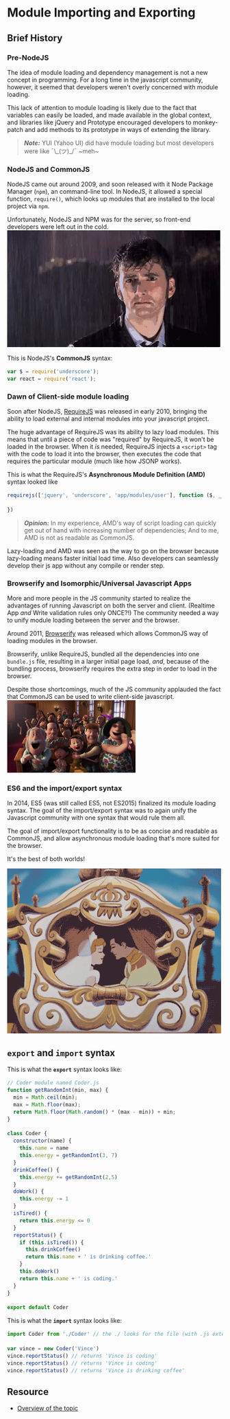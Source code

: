 # Module Importing and Exporting

## Brief History

### Pre-NodeJS
The idea of module loading and dependency management is not a new concept in programming.  For a long time in the javascript community, however, it seemed that developers weren't overly concerned with module loading.  

This lack of attention to module loading is likely due to the fact that variables can easily be loaded, and made available in the global context, and libraries like jQuery and Prototype encouraged developers to monkey-patch and add methods to its prototype in ways of extending the library.  

> _**Note:**_ YUI (Yahoo UI) did have module loading but most developers were like  ¯\\\_(ツ)\_/¯ ~meh~

### NodeJS and CommonJS

NodeJS came out around 2009, and soon released with it Node Package Manager (`npm`), an command-line tool.  In NodeJS, it allowed a special function, `require()`, which looks up modules that are installed to the local project via `npm`.  

Unfortunately, NodeJS and NPM was for the server, so front-end developers were left out in the cold.
![sad](../assets/sad.gif)

This is NodeJS's **CommonJS** syntax:
```js
var $ = require('underscore');
var react = require('react');
```

### Dawn of Client-side module loading

Soon after NodeJS, [RequireJS](http://requirejs.org/) was released in early 2010, bringing the ability to load external and internal modules into your javascript project.

The huge advantage of RequireJS was its ability to lazy load modules.  This means that until a piece of code was "required" by RequireJS, it won't be loaded in the browser.  When it *is* needed, RequireJS injects a `<script>` tag with the code to load it into the browser, then executes the code that requires the particular module (much like how JSONP works).

This is what the RequireJS's **Asynchronous Module Definition (AMD)** syntax looked like
```js
requirejs(['jquery', 'underscore', 'app/modules/user'], function ($, _, user) {
  
})
```
> _**Opinion:**_ In my experience, AMD's way of script loading can quickly get out of hand with increasing number of dependencies; And to me, AMD is not as readable as CommonJS.  

Lazy-loading and AMD was seen as the way to go on the browser because lazy-loading means faster initial load time.  Also developers can seamlessly develop their js app without any compile or render step.

### Browserify and Isomorphic/Universal Javascript Apps

More and more people in the JS community started to realize the advantages of running Javascript on both the server and client.  (Realtime App *and* Write validation rules only ONCE?!) The community needed a way to unify module loading between the server and the browser.

Around 2011, [Browserify](http://browserify.org/) was released which allows CommonJS way of loading modules in the browser.

Browserify, unlike RequireJS, bundled all the dependencies into one `bundle.js` file, resulting in a larger initial page load, *and*, because of the bundling process, browserify requires the extra step in order to load in the browser.  

Despite those shortcomings, much of the JS community applauded the fact that CommonJS can be used to write client-side javascript.  
![cheer](../assets/cheer.gif)

### ES6 and the import/export syntax
In 2014, ES5 (was still called ES5, not ES2015) finalized its module loading syntax.  The goal of the import/export syntax was to again unify the Javascript community with one syntax that would rule them all.

The goal of import/export functionality is to be as concise and readable as CommonJS, and allow asynchronous module loading that's more suited for the browser.

It's the best of both worlds!

![ever after](../assets/everafter.gif)

## `export` and `import` syntax

This is what the **`export`** syntax looks like:  

```js
// Coder module named Coder.js
function getRandomInt(min, max) {
  min = Math.ceil(min);
  max = Math.floor(max);
  return Math.floor(Math.random() * (max - min)) + min;
}

class Coder {
  constructor(name) {
    this.name = name
    this.energy = getRandomInt(3, 7)
  }
  drinkCoffee() {
    this.energy += getRandomInt(2,5)
  }
  doWork() {
    this.energy -= 1
  }
  isTired() {
    return this.energy <= 0
  }
  reportStatus() {
    if (this.isTired()) {
      this.drinkCoffee()
      return this.name + ' is drinking coffee.'
    }
    this.doWork()
    return this.name + ' is coding.'
  }
}

export default Coder
```

This is what the **`import`** syntax looks like:

```js
import Coder from './Coder' // the ./ looks for the file (with .js extension) in the current directory

var vince = new Coder('Vince')
vince.reportStatus() // returns 'Vince is coding'
vince.reportStatus() // returns 'Vince is coding'
vince.reportStatus() // returns 'Vince is drinking coffee'
```

## Resource
* [Overview of the topic](http://www.2ality.com/2014/09/es6-modules-final.html)

